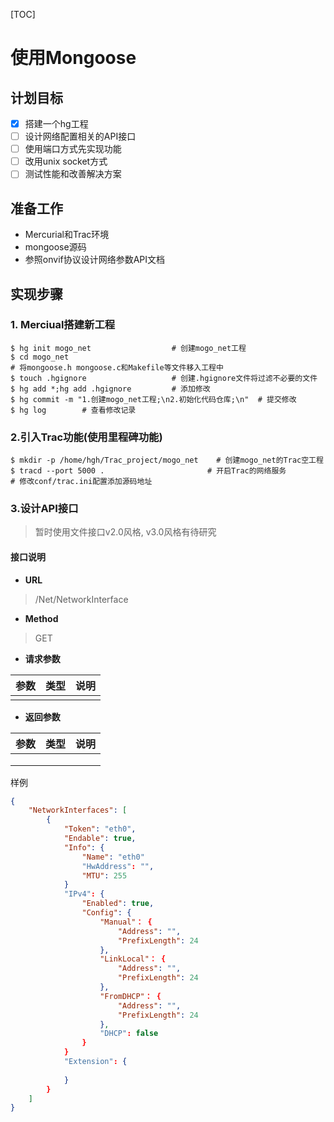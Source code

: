 [TOC]

# 使用Mongoose

## 计划目标

- [x] 搭建一个hg工程
- [ ] 设计网络配置相关的API接口
- [ ] 使用端口方式先实现功能
- [ ] 改用unix socket方式
- [ ] 测试性能和改善解决方案

## 准备工作

- Mercurial和Trac环境
- mongoose源码
- 参照onvif协议设计网络参数API文档

## 实现步骤

### 1. Merciual搭建新工程

```shell
$ hg init mogo_net    				# 创建mogo_net工程
$ cd mogo_net
# 将mongoose.h mongoose.c和Makefile等文件移入工程中
$ touch .hgignore					# 创建.hgignore文件将过滤不必要的文件
$ hg add *;hg add .hgignore			# 添加修改
$ hg commit -m "1.创建mogo_net工程;\n2.初始化代码仓库;\n"	# 提交修改
$ hg log        # 查看修改记录
```

### 2.引入Trac功能(使用里程碑功能)

```shell
$ mkdir -p /home/hgh/Trac_project/mogo_net    # 创建mogo_net的Trac空工程
$ tracd --port 5000 .						# 开启Trac的网络服务
# 修改conf/trac.ini配置添加源码地址
```

### 3.设计API接口

> 暂时使用文件接口v2.0风格, v3.0风格有待研究

#### 接口说明

- **URL**

> /Net/NetworkInterface

- **Method**

> GET

- **请求参数**

| 参数 | 类型 | 说明 |
| :--: | :--: | :--: |
|      |      |      |

- **返回参数**

| 参数 | 类型 | 说明 |
| :--: | :--: | :--: |
|      |      |      |
|      |      |      |
|      |      |      |

样例

```json
{
    "NetworkInterfaces": [
        {
            "Token": "eth0",
            "Endable": true,
            "Info": {
                "Name": "eth0"
                "HwAddress": "",
                "MTU": 255
            }
            "IPv4": {
            	"Enabled": true,
            	"Config": {
                    "Manual"： {
						"Address": "",
            			"PrefixLength": 24
                    },
                    "LinkLocal"： {
						"Address": "",
            			"PrefixLength": 24
                    },
                    "FromDHCP"： {
						"Address": "",
            			"PrefixLength": 24
                    },
					"DHCP": false
        		}
        	}
            "Extension": {
				
            }
        }
    ]
}
```

